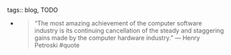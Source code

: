 tags:: blog, TODO

- > “The most amazing achievement of the computer software industry is its continuing cancellation of the steady and staggering gains made by the computer hardware industry.” — Henry Petroski #quote
